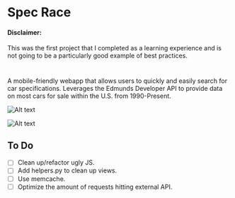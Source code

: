 # Spec Race

#### Disclaimer:
This was the first project that I completed as a learning experience and is not going to be a particularly good example of best practices.

#
A mobile-friendly webapp that allows users to quickly and easily search for car specifications. Leverages the Edmunds Developer API to provide data on most cars for sale within the U.S. from 1990-Present.


![Alt text](http://i.imgur.com/h9PrPvE.png)

![Alt text](http://i.imgur.com/7lWvuvq.png)

## To Do
- [ ] Clean up/refactor ugly JS.
- [ ] Add helpers.py to clean up views.
- [ ] Use memcache.
- [ ] Optimize the amount of requests hitting external API.
